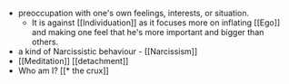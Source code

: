 - preoccupation with one's own feelings, interests, or situation.
    - It is against [[Individuation]] as it focuses more on inflating [[Ego]] and making one feel that he's more important and bigger than others. 
- a kind of Narcissistic behaviour - [[Narcissism]]
- [[Meditation]] [[detachment]] 
- Who am I? [[* the crux]]
